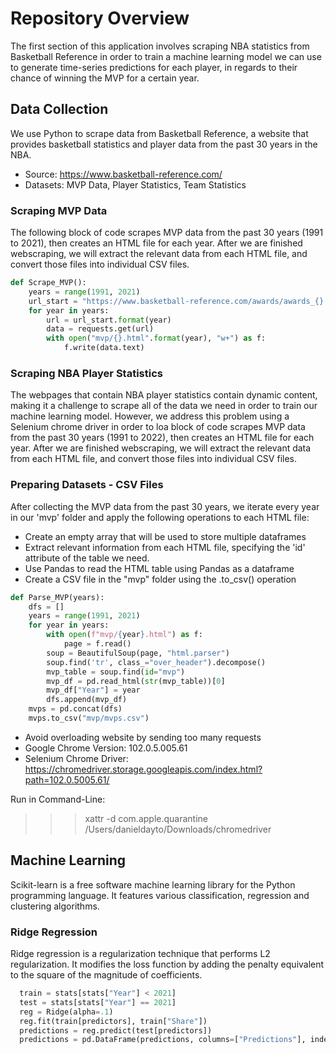 # Repository Overview
The first section of this application involves scraping NBA statistics from Basketball Reference in order to train a machine learning model we can use to generate time-series predictions for each player, in regards to their chance of winning the MVP for a certain year. 

## Data Collection
We use Python to scrape data from Basketball Reference, a website that provides basketball statistics and player data from the past 30 years in the NBA. 

- Source: https://www.basketball-reference.com/
- Datasets: MVP Data, Player Statistics, Team Statistics

### Scraping MVP Data
The following block of code scrapes MVP data from the past 30 years (1991 to 2021), then creates an HTML file for each year. After we are finished webscraping, we will extract the relevant data from each HTML file, and convert those files into individual CSV files.

```python
def Scrape_MVP():   
    years = range(1991, 2021)
    url_start = "https://www.basketball-reference.com/awards/awards_{}.html"
    for year in years:
        url = url_start.format(year)
        data = requests.get(url)        
        with open("mvp/{}.html".format(year), "w+") as f:
            f.write(data.text)
```

### Scraping NBA Player Statistics
The webpages that contain NBA player statistics contain dynamic content, making it a challenge to scrape all of the data we need in order to train our machine learning model. However, we address this problem using a Selenium chrome driver in order to loa  block of code scrapes MVP data from the past 30 years (1991 to 2022), then creates an HTML file for each year. After we are finished webscraping, we will extract the relevant data from each HTML file, and convert those files into individual CSV files.

### Preparing Datasets - CSV Files
After collecting the MVP data from the past 30 years, we iterate every year in our 'mvp' folder and apply the following operations to each HTML file:
- Create an empty array that will be used to store multiple dataframes
- Extract relevant information from each HTML file, specifying the 'id' attribute of the table we need.
- Use Pandas to read the HTML table using Pandas as a dataframe
- Create a CSV file in the "mvp" folder using the .to_csv() operation 

```python
def Parse_MVP(years):
    dfs = []
    years = range(1991, 2021)
    for year in years:
        with open(f"mvp/{year}.html") as f:
            page = f.read()
        soup = BeautifulSoup(page, "html.parser")
        soup.find('tr', class_="over_header").decompose()
        mvp_table = soup.find(id="mvp")
        mvp_df = pd.read_html(str(mvp_table))[0]
        mvp_df["Year"] = year        
        dfs.append(mvp_df)
    mvps = pd.concat(dfs)
    mvps.to_csv("mvp/mvps.csv")    
```

- Avoid overloading website by sending too many requests
- Google Chrome Version: 102.0.5.005.61
- Selenium Chrome Driver: https://chromedriver.storage.googleapis.com/index.html?path=102.0.5005.61/
 
 Run in Command-Line:
 >>> xattr -d com.apple.quarantine /Users/danieldayto/Downloads/chromedriver

## Machine Learning
Scikit-learn is a free software machine learning library for the Python programming language. It features various classification, regression and clustering algorithms. 


### Ridge Regression
Ridge regression is a regularization technique that performs L2 regularization. It modifies the loss function by adding the penalty equivalent to the square of the magnitude of coefficients.

```python
  train = stats[stats["Year"] < 2021]
  test = stats[stats["Year"] == 2021]
  reg = Ridge(alpha=.1)
  reg.fit(train[predictors], train["Share"])
  predictions = reg.predict(test[predictors])
  predictions = pd.DataFrame(predictions, columns=["Predictions"], index=test.index)
```
